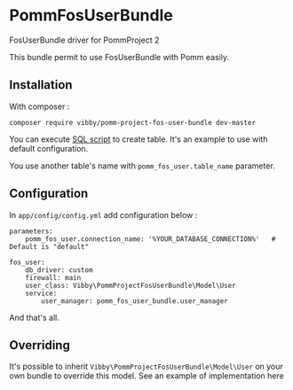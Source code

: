 # PommFosUserBundle

FosUserBundle driver for PommProject 2

This bundle permit to use FosUserBundle with Pomm easily.

## Installation

With composer :
```
composer require vibby/pomm-project-fos-user-bundle dev-master
```

You can execute [SQL script](src/lib/Resources/database/tables.sql) to create table.
It's an example to use with default configuration.

You use another table's name with `pomm_fos_user.table_name` parameter.

## Configuration

In `app/config/config.yml` add configuration below :

```
parameters:
    pomm_fos_user.connection_name: '%YOUR_DATABASE_CONNECTION%'   # Default is "default"

fos_user:
    db_driver: custom
    firewall: main
    user_class: Vibby\PommProjectFosUserBundle\Model\User
    service:
        user_manager: pomm_fos_user_bundle.user_manager
```

And that's all.

## Overriding

It's possible to inherit `Vibby\PommProjectFosUserBundle\Model\User` on your own bundle to override this model.
See an example of implementation here

